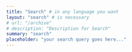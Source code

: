 ```yaml
---
title: "Search" # in any language you want
layout: "search" # is necessary
# url: "/archive"
# description: "Description for Search"
summary: "search"
placeholder: "your search query goes here..."
---
```

